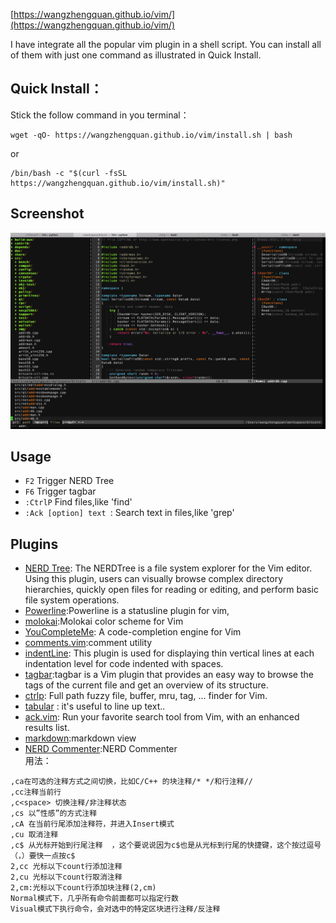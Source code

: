 [https://wangzhengquan.github.io/vim/](https://wangzhengquan.github.io/vim/)

I have integrate all the popular vim plugin in a shell script. You can install all of them with just one command as illustrated in Quick Install.

## Quick Install：
Stick the follow command in you terminal：
```
wget -qO- https://wangzhengquan.github.io/vim/install.sh | bash
```
or
```
/bin/bash -c "$(curl -fsSL https://wangzhengquan.github.io/vim/install.sh)"

```

## Screenshot
![](./screenshot.jpg)
## Usage
* `F2` Trigger NERD Tree
* `F6` Trigger tagbar
* `:CtrlP` Find files,like 'find' 
* `:Ack [option] text `: Search text in files,like 'grep' 

## Plugins

* [NERD Tree](https://github.com/scrooloose/nerdtree):
The NERDTree is a file system explorer for the Vim editor. Using this plugin, users can visually browse complex directory hierarchies, quickly open files for reading or editing, and perform basic file system operations.
* [Powerline](https://github.com/powerline/powerline):Powerline is a statusline plugin for vim,
* [molokai](https://github.com/tomasr/molokai):Molokai color scheme for Vim
* [YouCompleteMe](https://github.com/Valloric/YouCompleteMe): A code-completion engine for Vim 
* [comments.vim](https://www.vim.org/scripts/script.php?script_id=1528 ):comment utility
* [indentLine](https://github.com/Yggdroot/indentLine): 
This plugin is used for displaying thin vertical lines at each indentation level for code indented with spaces.
* [tagbar](https://github.com/majutsushi/tagbar):tagbar is a Vim plugin that provides an easy way to browse the tags of the current file and get an overview of its structure.
* [ctrlp](https://github.com/ctrlpvim/ctrlp.vim): Full path fuzzy file, buffer, mru, tag, ... finder for Vim.
*  [tabular](http://vimcasts.org/episodes/aligning-text-with-tabular-vim/) : it's useful to line up text..
* [ack.vim](https://github.com/mileszs/ack.vim): Run your favorite search tool from Vim, with an enhanced results list.
* [markdown](https://github.com/suan/vim-instant-markdown):markdown view
* [NERD Commenter](https://github.com/scrooloose/nerdcommenter):NERD Commenter  
用法：
  
```
,ca在可选的注释方式之间切换，比如C/C++ 的块注释/* */和行注释//  
,cc注释当前行  
,c<space> 切换注释/非注释状态  
,cs 以”性感”的方式注释  
,cA 在当前行尾添加注释符，并进入Insert模式  
,cu 取消注释  
,c$ 从光标开始到行尾注释  ，这个要说说因为c$也是从光标到行尾的快捷键，这个按过逗号（，）要快一点按c$  
2,cc 光标以下count行添加注释   
2,cu 光标以下count行取消注释  
2,cm:光标以下count行添加块注释(2,cm)  
Normal模式下，几乎所有命令前面都可以指定行数  
Visual模式下执行命令，会对选中的特定区块进行注释/反注释 
 
```



